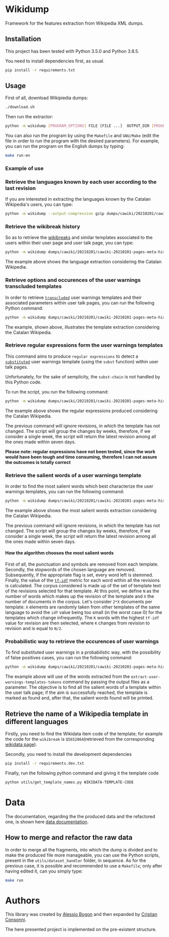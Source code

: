 # Wikidump

Framework for the features extraction from Wikipedia XML dumps.

## Installation

This project has been tested with Python 3.5.0 and Python 3.8.5.

You need to install dependencies first, as usual.
```sh
pip install -r requirements.txt
```

## Usage

First of all, download Wikipiedia dumps:

```sh
./download.sh
```

Then run the extractor:

```sh
python -m wikidump [PROGRAM_OPTIONS] FILE [FILE ...]  OUTPUT_DIR [PROGRAM_OPTIONS] FUNCTION [FUNCTION_OPTIONS]
```

You can also run the program by using the `Makefile` and `GNU/Make` (edit the file in order to run the program with the desired parameters).
For example, you can run the program on the English dumps by typing:

```sh
make run-en
```

### Example of use

### Retrieve the languages known by each user according to the last revision

If you are interested in extracting the languages known by the Catalan Wikipedia's users, you can type:

```sh
python -m wikidump --output-compression gzip dumps/cawiki/20210201/cawiki-20210201-pages-meta-history.xml.7z output extract-known-languages --only-pages-with-languages --only-revisions-with-languages --only-last-revision
```

### Retrieve the wikibreak history

So as to retrieve the [wikibreaks](https://en.wikipedia.org/wiki/Template:Wikibreak) and similar templates associated to the users within their user page and user talk page, you can type:

```sh
python -m wikidump dumps/cawiki/20210201/cawiki-20210201-pages-meta-history.xml.7z output_wikibreaks --output-compression gzip extract-wikibreaks --only-pages-with-wikibreaks
```

The example above shows the language extraction considering the Catalan Wikipedia.

### Retrieve options and occurences of the user warnings transcluded templates

In order to retrieve [`transcluded`](https://en.wikipedia.org/wiki/Wikipedia:Transclusion) user warnings templates and their associated parameters within user talk pages, you can run the following Python command:

```sh
python -m wikidump dumps/cawiki/20210201/cawiki-20210201-pages-meta-history.xml.7z output_user_warnings_transcluded --output-compression gzip extract-user-warnings --only-pages-with-user-warnings
```
The example, shown above, illustrates the template extraction considering the Catalan Wikipedia.

### Retrieve regular expressions form the user warnings templates

This command aims to produce `regular expressions` to detect a [`substituted`](https://en.wikipedia.org/wiki/Wikipedia:Substitution) user warnings template (using the `subst` function) within user talk pages. 

Unfortunately, for the sake of semplicity, the `subst-chain` is not handled by this Python code.

To run the script, you run the following command:

```sh
python -m wikidump dumps/cawiki/20210201/cawiki-20210201-pages-meta-history.xml.7z output_user_warnings_regex --output-compression gzip extract-user-warnings-templates --esclude-template-repetition --set-interval '1 week'
```

The example above shows the regular expressions produced considering the Catalan Wikipedia.

The previous command will ignore revisions, in which the template has not changed. 
The script will group the changes by weeks, therefore, if we consider a single week, the script will return the latest revision among all the ones made within seven days.

**Please note: regular expressions have not been tested, since the work would have been tough and time consuming, therefore I can not assure the outcomes is totally correct**

### Retrieve the salient words of a user warnings template

In order to find the most salient words which best characterize the user warnings templates, you can run the following command:

```sh
python -m wikidump dumps/cawiki/20210201/cawiki-20210201-pages-meta-history.xml.7z output_user_warnings_tokens --output-compression gzip extract-user-warnings-templates-tokens --esclude-template-repetition --set-interval '1 week' --language catalan
```
The example above shows the most salient words extraction considering the Catalan Wikipedia.

The previous command will ignore revisions, in which the template has not changed. 
The script will group the changes by weeks, therefore, if we consider a single week, the script will return the latest revision among all the ones made within seven days.

#### How the algorithm chooses the most salient words

First of all, the punctuation and symbols are removed from each template.
Secondly, the stopwords of the chosen language are removed. Subsequently, if the appropriate flag is set, every word left is stemmed.
Finally, the value of the [`tf-idf`](https://en.wikipedia.org/wiki/Tf%E2%80%93idf) metric for each word within all the revisions is calculated. 
The corpus considered is made up of the set of template text of the revisions selected for that template.
At this point, we define `N` as the number of words which makes up the revision of the template and `X` the number of documents in the corpus. 
Let's consider `2*X` documents per template: `X` elements are randomly taken from other templates of the same language to avoid the `idf` value being too small (in the worst case 0) for the templates which change infrequently. 
The `K` words with the highest `tf-idf` value for revision are then selected, where `K` changes from revision to revision and is equal to `N/2`.

### Probabilistic way to retrieve the occurences of user warnings

To find substituted user warnings in a probabilistic way, with the possibility of false positives cases, you can run the following command:

```sh
python -m wikidump dumps/cawiki/20210201/cawiki-20210201-pages-meta-history.xml.7z output_user_warnings_probabilistic --output-compression gzip extract-user-warnings-templates-probabilistic --only-pages-with-user-warnings --language catalan output_tokens/cawiki-20210201-pages-meta-history.xml.7z.features.json.gz --only-last-revision
```

The example above will use of the words extracted from the `extract-user-warnings-templates-tokens` command by passing the output files as a parameter.
The objective is to find all the salient words of a template within the user talk page; if the aim is successfully reached, the template is marked as found and, after that, the salient words found will be printed. 

## Retrieve the name of a Wikipedia template in different languages

Firstly, you need to find the Wikidata item code of the template; for example the code for the `wikibreak` is `Q5652064`(retrieved from the corresponding [wikidata page](https://www.wikidata.org/wiki/Q5652064)). 

Secondly, you need to install the development dependencies

```sh
pip install -r requirements.dev.txt
```

Finally, run the following python command and giving it the template code 

```sh
python utils/get_template_names.py WIKIDATA-TEMPLATE-CODE
```

# Data

The documentation, regarding the the produced data and the refactored one, is shown here [data documentation](https://github.com/WikiCommunityHealth/wikipedia-languages-wikibreaks-user-warnings-analysis/blob/master/docs/data-format.pdf).

## How to merge and refactor the raw data

In order to merge all the fragments, into which the dump is divided and to make the produced file more manageable, you can use the Python scripts, present in the `utils/dataset_handler` folder, in sequence.
As for the previous case, it is possible and recommended to use a `Makefile`;
only after having edited it, can you simply type:

```sh
make run
```

# Authors

This library was created by [Alessio Bogon](https://github.com/youtux) and then expanded by [Cristian Consonni](https://github.com/CristianCantoro).

The here presented project is implemented on the pre-existent structure.